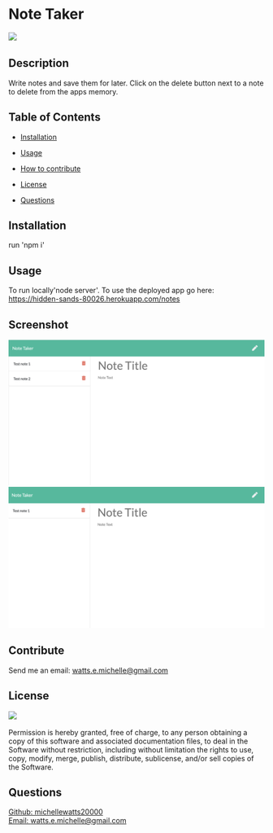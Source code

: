 # Note Taker

  <a href="https://opensource.org/licenses/MIT">
  <img src="https://img.shields.io/badge/License-MIT-yellow.svg"></a>

  ## Description
  Write notes and save them for later. Click on the delete button next to a note to delete from the apps memory.

  ## Table of Contents
  - [Installation](#installation)
  - [Usage](#usage)
  - [How to contribute](#contribute)
  
  - [License](#license)
  - [Questions](#questions)

  ## Installation
  run 'npm i'

  ## Usage
  To run locally'node server'. To use the deployed app go here: https://hidden-sands-80026.herokuapp.com/notes

  ## Screenshot 
  ![screenshot](./public/assets/img/screenshot1.png)
    ![screenshot](./public/assets/img/screenshot2.png)

  ## Contribute
  Send me an email: watts.e.michelle@gmail.com

  

  ## License

<a href="https://opensource.org/licenses/MIT">
<img src="https://img.shields.io/badge/License-MIT-yellow.svg"></a>

Permission is hereby granted, free of charge, to any person obtaining a copy of this software and associated documentation files, to deal in the Software without restriction, including without limitation the rights to use, copy, modify, merge, publish, distribute, sublicense, and/or sell copies of the Software.


  ## Questions
  [Github: michellewatts20000](https://github.com/michellewatts20000)
  <br>
  [Email: watts.e.michelle@gmail.com](mailto:watts.e.michelle@gmail.com)
